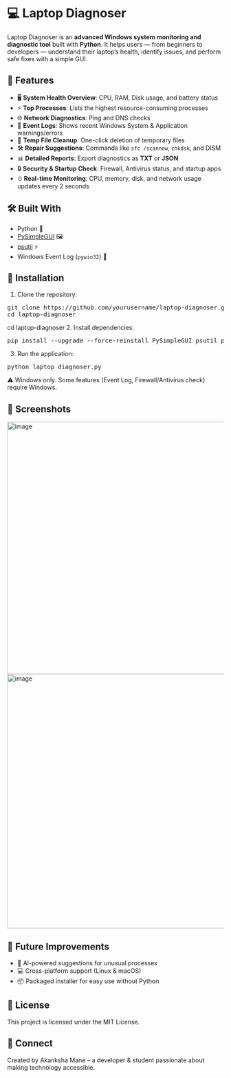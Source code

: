 # 💻 Laptop Diagnoser
Laptop Diagnoser is an **advanced Windows system monitoring and diagnostic tool** built with **Python**. It helps users — from beginners to developers — understand their laptop’s health, identify issues, and perform safe fixes with a simple GUI.

## 🚀 Features

- 🖥 **System Health Overview**: CPU, RAM, Disk usage, and battery status  
- ⚡ **Top Processes**: Lists the highest resource-consuming processes  
- 🌐 **Network Diagnostics**: Ping and DNS checks  
- 📝 **Event Logs**: Shows recent Windows System & Application warnings/errors  
- 🧹 **Temp File Cleanup**: One-click deletion of temporary files  
- 🛠 **Repair Suggestions**: Commands like `sfc /scannow`, `chkdsk`, and DISM  
- 📊 **Detailed Reports**: Export diagnostics as **TXT** or **JSON**  
- 🔒 **Security & Startup Check**: Firewall, Antivirus status, and startup apps  
- ⏱ **Real-time Monitoring**: CPU, memory, disk, and network usage updates every 2 seconds

## 🛠 Built With
- Python 🐍  
- [PySimpleGUI](https://pypi.org/project/PySimpleGUI/) 🖼  
- [psutil](https://pypi.org/project/psutil/) ⚡  
- Windows Event Log (`pywin32`) 📝  

## 💾 Installation

1. Clone the repository:  
<pre>
git clone https://github.com/yourusername/laptop-diagnoser.git
cd laptop-diagnoser
</pre>
cd laptop-diagnoser
2. Install dependencies:
<pre>pip install --upgrade --force-reinstall PySimpleGUI psutil pywin32</pre>
3. Run the application:
<pre>python laptop_diagnoser.py</pre>
⚠️ Windows only. Some features (Event Log, Firewall/Antivirus check) require Windows.

## 📸 Screenshots 
<img width="860" height="587" alt="image" src="https://github.com/user-attachments/assets/a054c4e2-395b-4182-af13-d27c97271094" />
<img width="858" height="592" alt="image" src="https://github.com/user-attachments/assets/6b81c47f-c274-45b7-b6ce-19542cfca81d" />

## 🔮 Future Improvements
- 🤖 AI-powered suggestions for unusual processes
- 💻 Cross-platform support (Linux & macOS)
- 📦 Packaged installer for easy use without Python

## 📄 License
This project is licensed under the MIT License.

## 💬 Connect
Created by Akanksha Mane – a developer & student passionate about making technology accessible.
